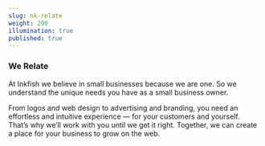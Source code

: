 ```yaml
---
slug: nk-relate
weight: 200
illumination: true
published: true
---
```

### We Relate

At Inkfish we believe in small businesses because we are one. So we understand
the unique needs you have as a small business owner.


From logos and web design to advertising and branding, you need an effortless
and intuitive experience — for your customers and yourself. That’s why we’ll
work with you until we get it right. Together, we can create a place for your
business to grow on the web.
